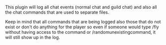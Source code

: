 This plugin will log all chat events (normal chat and guild chat) and also all the chat commands that are used to separate files.


Keep in mind that all commands that are being logged also those that do not exist or don't do anything for the player so even if someone would type /fly without having access to the command or /randomunexistingcommand, it will still show up in the log.